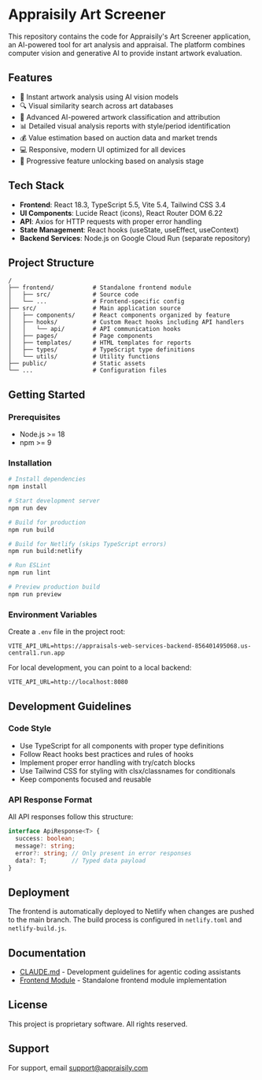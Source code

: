 # Appraisily Art Screener

This repository contains the code for Appraisily's Art Screener application, an AI-powered tool for art analysis and appraisal. The platform combines computer vision and generative AI to provide instant artwork evaluation.

## Features

- 🎨 Instant artwork analysis using AI vision models
- 🔍 Visual similarity search across art databases
- 🤖 Advanced AI-powered artwork classification and attribution
- 📊 Detailed visual analysis reports with style/period identification
- 💰 Value estimation based on auction data and market trends
- 💻 Responsive, modern UI optimized for all devices
- 📱 Progressive feature unlocking based on analysis stage

## Tech Stack

- **Frontend**: React 18.3, TypeScript 5.5, Vite 5.4, Tailwind CSS 3.4
- **UI Components**: Lucide React (icons), React Router DOM 6.22
- **API**: Axios for HTTP requests with proper error handling
- **State Management**: React hooks (useState, useEffect, useContext)
- **Backend Services**: Node.js on Google Cloud Run (separate repository)

## Project Structure

```
/
├── frontend/           # Standalone frontend module
│   ├── src/            # Source code
│   └── ...             # Frontend-specific config
├── src/                # Main application source
│   ├── components/     # React components organized by feature
│   ├── hooks/          # Custom React hooks including API handlers
│   │   └── api/        # API communication hooks
│   ├── pages/          # Page components
│   ├── templates/      # HTML templates for reports
│   ├── types/          # TypeScript type definitions
│   └── utils/          # Utility functions
├── public/             # Static assets
└── ...                 # Configuration files
```

## Getting Started

### Prerequisites

- Node.js >= 18
- npm >= 9

### Installation

```bash
# Install dependencies
npm install

# Start development server
npm run dev

# Build for production
npm run build

# Build for Netlify (skips TypeScript errors)
npm run build:netlify

# Run ESLint
npm run lint

# Preview production build
npm run preview
```

### Environment Variables

Create a `.env` file in the project root:

```env
VITE_API_URL=https://appraisals-web-services-backend-856401495068.us-central1.run.app
```

For local development, you can point to a local backend:

```env
VITE_API_URL=http://localhost:8080
```

## Development Guidelines

### Code Style

- Use TypeScript for all components with proper type definitions
- Follow React hooks best practices and rules of hooks
- Implement proper error handling with try/catch blocks
- Use Tailwind CSS for styling with clsx/classnames for conditionals
- Keep components focused and reusable

### API Response Format

All API responses follow this structure:
```typescript
interface ApiResponse<T> {
  success: boolean;
  message?: string;
  error?: string; // Only present in error responses
  data?: T;       // Typed data payload
}
```

## Deployment

The frontend is automatically deployed to Netlify when changes are pushed to the main branch. The build process is configured in `netlify.toml` and `netlify-build.js`.

## Documentation

- [CLAUDE.md](./CLAUDE.md) - Development guidelines for agentic coding assistants
- [Frontend Module](./frontend/) - Standalone frontend module implementation

## License

This project is proprietary software. All rights reserved.

## Support

For support, email support@appraisily.com
